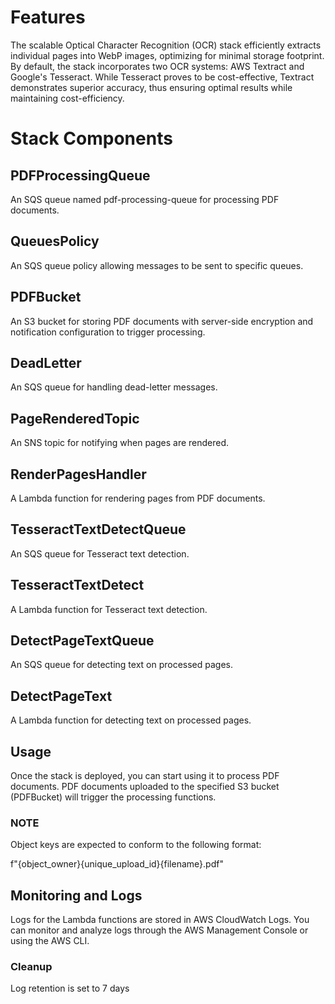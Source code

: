 # Features

The scalable Optical Character Recognition (OCR) stack efficiently extracts individual pages into WebP images, optimizing for minimal storage footprint. By default, the stack incorporates two OCR systems: AWS Textract and Google's Tesseract. While Tesseract proves to be cost-effective, Textract demonstrates superior accuracy, thus ensuring optimal results while maintaining cost-efficiency.

# Stack Components

## PDFProcessingQueue

An SQS queue named pdf-processing-queue for processing PDF documents.

## QueuesPolicy

An SQS queue policy allowing messages to be sent to specific queues.

## PDFBucket

An S3 bucket for storing PDF documents with server-side encryption and notification configuration to trigger processing.

## DeadLetter

An SQS queue for handling dead-letter messages.

## PageRenderedTopic

An SNS topic for notifying when pages are rendered.

## RenderPagesHandler

A Lambda function for rendering pages from PDF documents.

## TesseractTextDetectQueue

An SQS queue for Tesseract text detection.

## TesseractTextDetect

A Lambda function for Tesseract text detection.

## DetectPageTextQueue

An SQS queue for detecting text on processed pages.

## DetectPageText

A Lambda function for detecting text on processed pages.

## Usage

Once the stack is deployed, you can start using it to process PDF documents. PDF documents uploaded to the specified S3 bucket (PDFBucket) will trigger the processing functions.

### NOTE

Object keys are expected to conform to the following format:

f"{object_owner}\{unique_upload_id}\{filename}.pdf"

## Monitoring and Logs

Logs for the Lambda functions are stored in AWS CloudWatch Logs. You can monitor and analyze logs through the AWS Management Console or using the AWS CLI.

### Cleanup

Log retention is set to 7 days